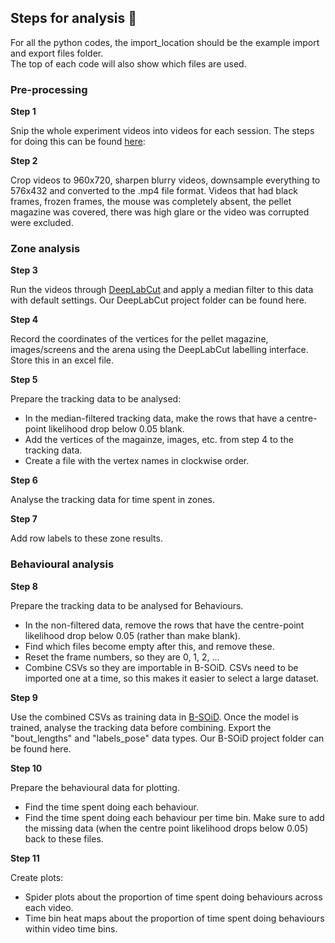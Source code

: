 
## Steps for analysis 🐁

For all the python codes, the import_location should be the example import and export files folder. <br>
The top of each code will also show which files are used.

### Pre-processing

__Step 1__

Snip the whole experiment videos into videos for each session.
The steps for doing this can be found [here](https://github.com/Foldi-Lab/PhenoSys-codes):

__Step 2__

Crop videos to 960x720, sharpen blurry videos, downsample everything to 576x432 and converted to the .mp4 file format. Videos that had black frames, frozen frames, the mouse was completely absent, the pellet magazine was covered, there was high glare or the video was corrupted were excluded.

### Zone analysis

__Step 3__

Run the videos through [DeepLabCut](https://github.com/DeepLabCut/DeepLabCut) and apply a median filter to this data with default settings.
Our DeepLabCut project folder can be found here.

__Step 4__

Record the coordinates of the vertices for the pellet magazine, images/screens and the arena using the DeepLabCut labelling interface. Store this in an excel file.

__Step 5__

Prepare the tracking data to be analysed:
* In the median-filtered tracking data, make the rows that have a centre-point likelihood drop below 0.05 blank.
* Add the vertices of the magainze, images, etc. from step 4 to the tracking data.
* Create a file with the vertex names in clockwise order.

__Step 6__

Analyse the tracking data for time spent in zones.

__Step 7__

Add row labels to these zone results.

### Behavioural analysis

__Step 8__

Prepare the tracking data to be analysed for Behaviours.
* In the non-filtered data, remove the rows that have the centre-point likelihood drop below 0.05 (rather than make blank).
* Find which files become empty after this, and remove these.
* Reset the frame numbers, so they are 0, 1, 2, ...
* Combine CSVs so they are importable in B-SOiD. CSVs need to be imported one at a time, so this makes it easier to select a large dataset.

__Step 9__

Use the combined CSVs as training data in [B-SOiD](https://github.com/YttriLab/B-SOID).
Once the model is trained, analyse the tracking data before combining.
Export the "bout_lengths" and "labels_pose" data types.
Our B-SOiD project folder can be found here.

__Step 10__

Prepare the behavioural data for plotting.
* Find the time spent doing each behaviour.
* Find the time spent doing each behaviour per time bin. Make sure to add the missing data (when the centre point likelihood drops below 0.05) back to these files.

__Step 11__

Create plots:
* Spider plots about the proportion of time spent doing behaviours across each video.
* Time bin heat maps about the proportion of time spent doing behaviours within video time bins.
